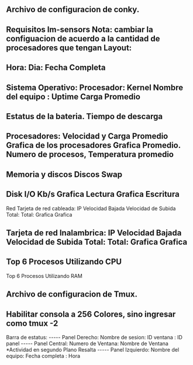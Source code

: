 ## Archivo de configuracion de conky.
Requisitos
	lm-sensors
Nota: cambiar la configuacion de acuerdo a la cantidad de procesadores que tengan
Layout:
-----------------------------------
Hora:
Dia: Fecha Completa
----
Sistema Operativo:
Procesador:
Kernel
Nombre del equipo : Uptime
Carga Promedio
----
Estatus de la bateria. 
Tiempo de descarga
----
Procesadores:
Velocidad y Carga Promedio
Grafica de los procesadores
Grafica Promedio.
Numero de procesos, Temperatura promedio
----
Memoria y discos
Discos
Swap
----
Disk I/O Kb/s
Grafica Lectura
Grafica Escritura
----
Red
Tarjeta de red cableada: IP
Velocidad Bajada      Velocidad de Subida
Total: 		      Total:
Grafica 	      Grafica

Tarjeta de red Inalambrica: IP
Velocidad Bajada      Velocidad de Subida
Total:                Total:
Grafica               Grafica
----
Top 6 Procesos Utilizando CPU
----
Top 6 Procesos Utilizando RAM



## Archivo de configuracion de Tmux.
Habilitar consola a 256 Colores, sino ingresar como tmux -2
----
Barra de estatus:
	-----
	Panel Derecho:
		Nombre de sesion: ID ventana : ID panel
	-----
	Panel Central:
		Numero de Ventana: Nombre de Ventana
	*Actividad en segundo Plano Resalta
	-----
	Panel Izquierdo:
		Nombre del equipo: Fecha completa : Hora



